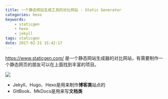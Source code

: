 ```yaml
---
title: 一个静态网站生成工具的对比网站 - Static Generator
categories: hexo
keywords: 
    - staticgen
    - hexo
    - jekyll
tags: staticgen
date: 2017-02-21 15:42:17
---
```



https://www.staticgen.com/ 是一个静态网站生成器的对比网站，有需要制作一个静态网页的朋友可以在上面找到丰富的项目。

![](http://tuchuang-1256050518.cos.ap-chengdu.myqcloud.com/static-gen-01.jpg)

<!-- more -->
- Jekyll、Hugo、Hexo是用来制作**博客类**站点的
- GitBook、MkDocs是用来写**文档类**
